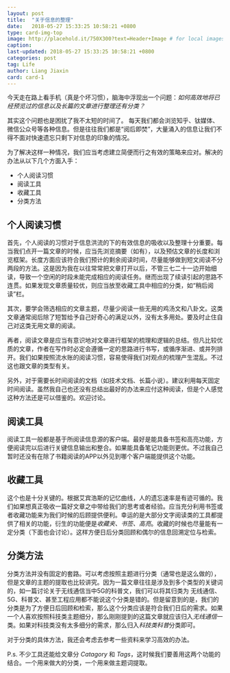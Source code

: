 ```yaml
---
layout: post
title:  "关于信息的整理"
date:   2018-05-27 15:33:25 10:58:21 +0800
type: card-img-top
image: http://placehold.it/750X300?text=Header+Image # for local images, place in /assets/img/posts/
caption:
last-updated: 2018-05-27 15:33:25 10:58:21 +0800
categories: post
tag: Life
author: Liang Jiaxin
card: card-1
---
```


今天走在路上看手机（真是个坏习惯），脑海中浮现出一个问题：*如何高效地将已经预览过的信息以及长篇的文章进行整理还有分类？* <!--more-->

其实这个问题也是困扰了我不太短的时间了。 每天我们都会浏览知乎、钛媒体、微信公众号等各种信息。但是往往我们都是“阅后即焚”，大量涌入的信息让我们不得不面对快速遗忘只剩下对信息的印象的情况。

为了解决这样一种情况，我们应当考虑建立简便而行之有效的策略来应对。解决的办法从以下几个方面入手：

* 个人阅读习惯
* 阅读工具
* 收藏工具
* 分类方法

## 个人阅读习惯

首先，个人阅读的习惯对于信息洪流的下的有效信息的吸收以及整理十分重要。每当我们点开一篇文章的时候，应当先浏览摘要（如有），以及预估文章的长度和浏览框架。长度方面应该符合我们预计的剩余阅读时间，尽量能够做到短文阅读不分两段的方法。这是因为我在以往常常把文章打开以后，不管三七二十一边开始细读，导致一个空闲的时段未能完成相应的阅读任务。继而出现了续读引起的思路不连贯。如果发现文章质量较优，则应当放至收藏工具中相应的分类，如“稍后阅读”栏。

其次，要学会筛选相应的文章主题，尽量少阅读一些无用的鸡汤文和八卦文。这类文章通常阅后除了短暂给予自己好奇心的满足以外，没有太多用处。要及时止住自己对这类无用文章的阅读。

再者，阅读文章是应当有意识地对文章进行框架的梳理和逻辑的总结。但凡比较优质的文章，作者在写作时必定会遵循一定的思路进行书写，或循序渐进、或并列排开。我们如果按照流水账的阅读习惯，容易使得我们对观点的梳理产生混乱。不过这也跟文章的类型有关。

另外，对于需要长时间阅读的文档（如技术文档、长篇小说）。建议利用每天固定时间阅读。虽然我自己也还没有总结出最好的办法来应付这种阅读，但是个人感觉这种方法还是可以借鉴的。欢迎讨论。

## 阅读工具

阅读工具一般都是基于所阅读信息源的客户端。最好是能具备书签和高亮功能，方便阅读完以后进行关键信息输出和整合。如果能具备笔记功能则更优。不过我自己暂时还没有在除了书籍阅读的APP以外见到哪个客户端能提供这个功能。

## 收藏工具

这个也是十分关键的。根据艾宾浩斯的记忆曲线，人的遗忘速率是有迹可循的。我们如果想真正吸收一篇好文章之中带给我们的思考或者经验。应当充分利用书签或者收藏功能来为我们时候的后顾提供便利。幸运的是大部分文字阅读类的工具都提供了相关的功能，衍生的功能便是*收藏夹、书签、高亮*。收藏的时候也尽量能有一定分类（下面也会讨论）。这样方便日后分类回顾和偶尔的信息回溯定位与检索。

## 分类方法

分类方法并没有固定的套路。可以考虑按照主题进行分类（通常也是这么做的），但是文章的主题的提取也比较讲究。因为一篇文章往往是涉及到多个类型的关键词的，如一篇讨论关于无线通信当中5G的科普文，我们可以将其归类为 无线通信、5G、科普文、甚至工程应用都不能说这个分类是错的。但是留意到的是，我们的分类是为了方便日后回顾和检索，那么这个分类应该是符合我们日后的需求。如果一个人喜欢按照科技类主题细分，那么刚刚提到的这篇文章就应该归入*无线通信*一类。如果对科技类没有太多细分的需求，那么归入*科技类科普*分类即可。

对于分类的具体方法，我还会考虑去参考一些资料来学习高效的办法。

P.s. 不少工具还能给文章分 *Catagory* 和 *Tags*，这时候我们要善用这两个功能的结合。一个用来做大的分类，一个用来做主题词提取。
